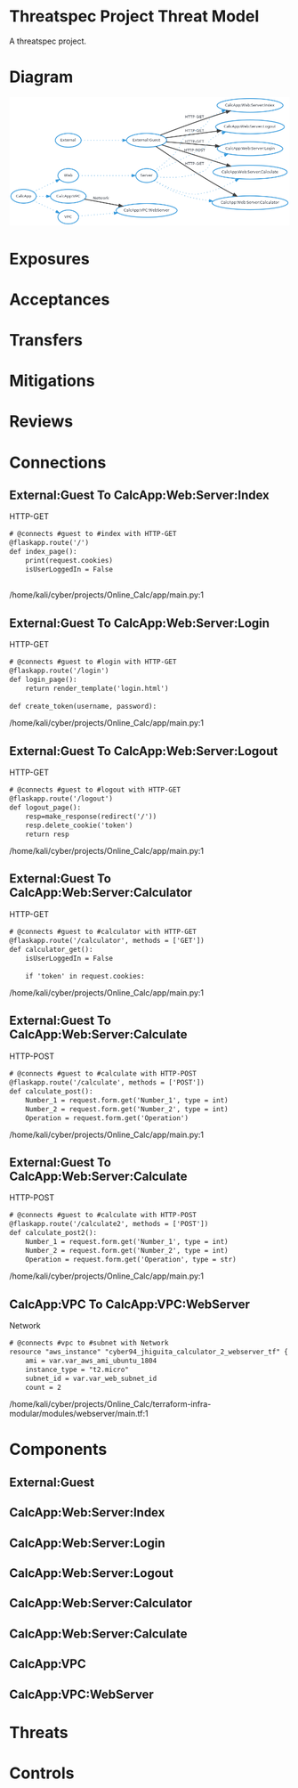 # Threatspec Project Threat Model

A threatspec project.


# Diagram
![Threat Model Diagram](ThreatModel.md.png)



# Exposures


# Acceptances


# Transfers


# Mitigations


# Reviews


# Connections

## External:Guest To CalcApp:Web:Server:Index
HTTP-GET

```
# @connects #guest to #index with HTTP-GET
@flaskapp.route('/')
def index_page():
    print(request.cookies)
    isUserLoggedIn = False


```
/home/kali/cyber/projects/Online_Calc/app/main.py:1

## External:Guest To CalcApp:Web:Server:Login
HTTP-GET

```
# @connects #guest to #login with HTTP-GET
@flaskapp.route('/login')
def login_page():
    return render_template('login.html')

def create_token(username, password):

```
/home/kali/cyber/projects/Online_Calc/app/main.py:1

## External:Guest To CalcApp:Web:Server:Logout
HTTP-GET

```
# @connects #guest to #logout with HTTP-GET
@flaskapp.route('/logout')
def logout_page():
    resp=make_response(redirect('/'))
    resp.delete_cookie('token')
    return resp

```
/home/kali/cyber/projects/Online_Calc/app/main.py:1

## External:Guest To CalcApp:Web:Server:Calculator
HTTP-GET

```
# @connects #guest to #calculator with HTTP-GET
@flaskapp.route('/calculator', methods = ['GET'])
def calculator_get():
    isUserLoggedIn = False

    if 'token' in request.cookies:

```
/home/kali/cyber/projects/Online_Calc/app/main.py:1

## External:Guest To CalcApp:Web:Server:Calculate
HTTP-POST

```
# @connects #guest to #calculate with HTTP-POST
@flaskapp.route('/calculate', methods = ['POST'])
def calculate_post():
    Number_1 = request.form.get('Number_1', type = int)
    Number_2 = request.form.get('Number_2', type = int)
    Operation = request.form.get('Operation')

```
/home/kali/cyber/projects/Online_Calc/app/main.py:1

## External:Guest To CalcApp:Web:Server:Calculate
HTTP-POST

```
# @connects #guest to #calculate with HTTP-POST
@flaskapp.route('/calculate2', methods = ['POST'])
def calculate_post2():
    Number_1 = request.form.get('Number_1', type = int)
    Number_2 = request.form.get('Number_2', type = int)
    Operation = request.form.get('Operation', type = str)

```
/home/kali/cyber/projects/Online_Calc/app/main.py:1

## CalcApp:VPC To CalcApp:VPC:WebServer
Network

```
# @connects #vpc to #subnet with Network
resource "aws_instance" "cyber94_jhiguita_calculator_2_webserver_tf" {
    ami = var.var_aws_ami_ubuntu_1804
    instance_type = "t2.micro"
    subnet_id = var.var_web_subnet_id
    count = 2

```
/home/kali/cyber/projects/Online_Calc/terraform-infra-modular/modules/webserver/main.tf:1


# Components

## External:Guest

## CalcApp:Web:Server:Index

## CalcApp:Web:Server:Login

## CalcApp:Web:Server:Logout

## CalcApp:Web:Server:Calculator

## CalcApp:Web:Server:Calculate

## CalcApp:VPC

## CalcApp:VPC:WebServer


# Threats


# Controls
